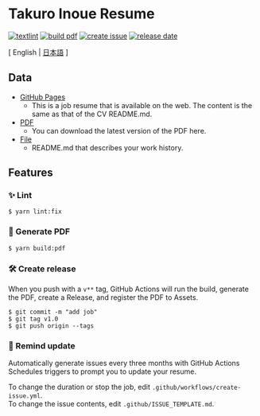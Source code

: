 # Takuro Inoue Resume

[![textlint](https://img.shields.io/github/workflow/status/kawamataryo/resume/lint%20text?label=textlint&logo=github&color=yellow)](https://github.com/kawamataryo/resume/actions?query=workflow%3A%22lint+text%22)
[![build pdf](https://img.shields.io/github/workflow/status/kawamataryo/resume/build-pdf?label=build%20pdf&logo=github)](https://github.com/kawamataryo/resume/actions?query=workflow%3A%22build+pdf%22)
[![create issue](https://img.shields.io/github/workflow/status/kawamataryo/resume/create%20issue?label=create%20issue&logo=github&color=orange)](https://github.com/kawamataryo/resume/actions?query=workflow%3A%22create+issue%22)
[![release date](https://img.shields.io/github/release-date/kawamataryo/resume?color=blue&logo=github)](https://github.com/kawamataryo/resume/releases)

[ English | [日本語](https://github.com/takuro-inoue1913/resume/blob/master/README.ja.md) ]

## Data
- [GitHub Pages](https://takuro-inoue1913.github.io/resume/)  
  - This is a job resume that is available on the web. The content is the same as that of the CV README.md.
- [PDF](https://github.com/takuro-inoue1913/resume/releases)  
  - You can download the latest version of the PDF here.
- [File](https://github.com/takuro-inoue1913/resume/blob/master/docs/README.md)  
  - README.md that describes your work history.

## Features

### 

### ✨ Lint
```
$ yarn lint:fix
```

### 📝 Generate PDF
```
$ yarn build:pdf
```

### 🛠 Create release

When you push with a `v**` tag, GitHub Actions will run the build, generate the PDF, create a Release, and register the PDF to Assets.

```
$ git commit -m "add job"
$ git tag v1.0
$ git push origin --tags
```

### 📆 Remind update

Automatically generate issues every three months with GitHub Actions Schedules triggers to prompt you to update your resume.

To change the duration or stop the job, edit `.github/workflows/create-issue.yml`.  
To change the issue contents, edit `.github/ISSUE_TEMPLATE.md`.
